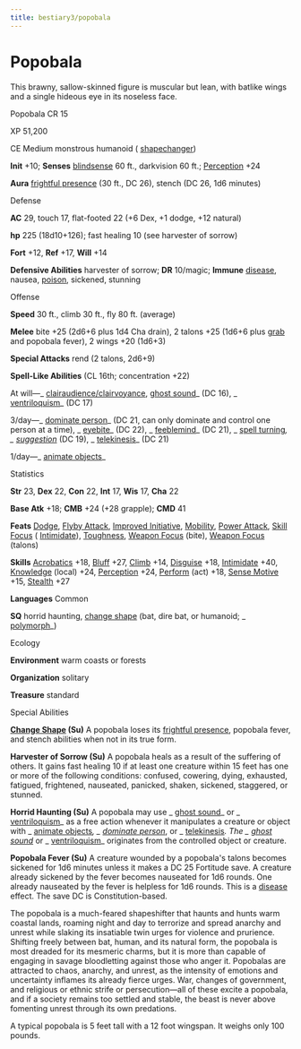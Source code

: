 ```yaml
---
title: bestiary3/popobala
---
```

# Popobala

This brawny, sallow-skinned figure is muscular but lean, with batlike wings and a single hideous eye in its noseless face.

Popobala CR 15

XP 51,200

CE Medium monstrous humanoid ( [shapechanger](monster_dir/creatureTypes#_shapechanger-subtype))

**Init** +10; **Senses** [blindsense](monsters/universalMonsterRules#_blindsense) 60 ft., darkvision 60 ft.; [Perception](skill_dir/perception#_perception) +24

**Aura** [frightful presence](monsters/universalMonsterRules#_frightful-presence) (30 ft., DC 26), stench (DC 26, 1d6 minutes)

Defense

**AC** 29, touch 17, flat-footed 22 (+6 Dex, +1 dodge, +12 natural)

**hp** 225 (18d10+126); fast healing 10 (see harvester of sorrow)

**Fort** +12, **Ref** +17, **Will** +14

**Defensive Abilities** harvester of sorrow; **DR** 10/magic; **Immune** [disease](monster_dir/universalMonsterRules#_disease-(ex-or-su)), nausea, [poison](monsters/universalMonsterRules#_poison-(ex-or-su)), sickened, stunning

Offense

**Speed** 30 ft., climb 30 ft., fly 80 ft. (average)

**Melee** bite +25 (2d6+6 plus 1d4 Cha drain), 2 talons +25 (1d6+6 plus [grab](monster_dir/universalMonsterRules#_grab) and popobala fever), 2 wings +20 (1d6+3)

**Special Attacks** rend (2 talons, 2d6+9)

**Spell-Like Abilities** (CL 16th; concentration +22)

At will—_ [clairaudience/clairvoyance](spell_dir/clairaudienceClairvoyance#_clairaudience-clairvoyance), [ghost sound](spells/ghostSound#_ghost-sound)_ (DC 16), _ [ventriloquism](spell_dir/ventriloquism#_ventriloquism)_ (DC 17)

3/day—_ [dominate person](spell_dir/dominatePerson#_dominate-person)_ (DC 21, can only dominate and control one person at a time), _ [eyebite](spells/eyebite#_eyebite)_ (DC 22), _ [feeblemind](spell_dir/feeblemind#_feeblemind)_ (DC 21), _ [spell turning](spells/spellTurning#_spell-turning)_, _ [suggestion](spell_dir/suggestion#_suggestion)_ (DC 19), _ [telekinesis](spells/telekinesis#_telekinesis)_ (DC 21)

1/day—_ [animate objects](spell_dir/animateObjects#_animate-objects)_

Statistics

**Str** 23, **Dex** 22, **Con** 22, **Int** 17, **Wis** 17, **Cha** 22

**Base Atk** +18; **CMB** +24 (+28 grapple); **CMD** 41

**Feats** [Dodge](feats#_dodge), [Flyby Attack](monsters/monsterFeats#_flyby-attack), [Improved Initiative](feats#_improved-initiative), [Mobility](feats#_mobility), [Power Attack](feats#_power-attack), [Skill Focus](feats#_skill-focus) ( [Intimidate](skill_dir/intimidate#_intimidate)), [Toughness](feats#_toughness), [Weapon Focus](feats#_weapon-focus) (bite), [Weapon Focus](feats#_weapon-focus) (talons)

**Skills** [Acrobatics](skills/acrobatics#_acrobatics) +18, [Bluff](skill_dir/bluff#_bluff) +27, [Climb](skills/climb#_climb) +14, [Disguise](skill_dir/disguise#_disguise) +18, [Intimidate](skills/intimidate#_intimidate) +40, [Knowledge](skill_dir/knowledge#_knowledge) (local) +24, [Perception](skills/perception#_perception) +24, [Perform](skill_dir/perform#_perform) (act) +18, [Sense Motive](skills/senseMotive#_sense-motive) +15, [Stealth](skill_dir/stealth#_stealth) +27

**Languages** Common

**SQ** horrid haunting, [change shape](monsters/universalMonsterRules#_change-shape) (bat, dire bat, or humanoid; _ [polymorph](spell_dir/polymorph#_polymorph)_)

Ecology

**Environment** warm coasts or forests

**Organization** solitary

**Treasure** standard

Special Abilities

**[Change Shape](monsters/universalMonsterRules#_change-shape) (Su)** A popobala loses its [frightful presence](monster_dir/universalMonsterRules#_frightful-presence), popobala fever, and stench abilities when not in its true form.

**Harvester of Sorrow (Su)** A popobala heals as a result of the suffering of others. It gains fast healing 10 if at least one creature within 15 feet has one or more of the following conditions: confused, cowering, dying, exhausted, fatigued, frightened, nauseated, panicked, shaken, sickened, staggered, or stunned.

**Horrid Haunting (Su)** A popobala may use _ [ghost sound](spells/ghostSound#_ghost-sound)_ or _ [ventriloquism](spell_dir/ventriloquism#_ventriloquism)_ as a free action whenever it manipulates a creature or object with _ [animate objects](spells/animateObjects#_animate-objects)_, _ [dominate person](spell_dir/dominatePerson#_dominate-person)_, or _ [telekinesis](spells/telekinesis#_telekinesis)_. The _ [ghost sound](spell_dir/ghostSound#_ghost-sound)_ or _ [ventriloquism](spells/ventriloquism#_ventriloquism)_ originates from the controlled object or creature.

**Popobala Fever (Su)** A creature wounded by a popobala's talons becomes sickened for 1d6 minutes unless it makes a DC 25 Fortitude save. A creature already sickened by the fever becomes nauseated for 1d6 rounds. One already nauseated by the fever is helpless for 1d6 rounds. This is a [disease](monster_dir/universalMonsterRules#_disease-(ex-or-su)) effect. The save DC is Constitution-based.

The popobala is a much-feared shapeshifter that haunts and hunts warm coastal lands, roaming night and day to terrorize and spread anarchy and unrest while slaking its insatiable twin urges for violence and prurience. Shifting freely between bat, human, and its natural form, the popobala is most dreaded for its mesmeric charms, but it is more than capable of engaging in savage bloodletting against those who anger it. Popobalas are attracted to chaos, anarchy, and unrest, as the intensity of emotions and uncertainty inflames its already fierce urges. War, changes of government, and religious or ethnic strife or persecution—all of these excite a popobala, and if a society remains too settled and stable, the beast is never above fomenting unrest through its own predations.

A typical popobala is 5 feet tall with a 12 foot wingspan. It weighs only 100 pounds.

